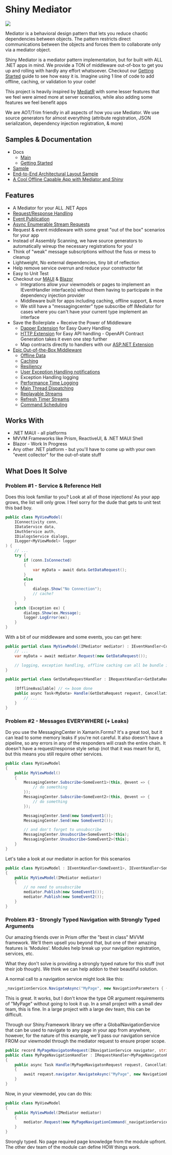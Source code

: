 # Shiny Mediator

<a href="https://www.nuget.org/packages/Shiny.Mediator" target="_blank">
  <img src="https://img.shields.io/nuget/v/Shiny.Mediator?style=for-the-badge" />
</a>

Mediator is a behavioral design pattern that lets you reduce chaotic dependencies between objects. The pattern restricts direct communications between the objects and forces them to collaborate only via a mediator object.

Shiny Mediator <NugetBadge name="Shiny.Mediator" /> is a mediator pattern implementation, but for built with ALL .NET apps in mind.  We provide a TON of middleware out-of-box to get you up and rolling with
hardly any effort whatsoever.  Checkout our [Getting Started](https://shinylib.net/mediator/getting-started) guide to see how easy it is.  Imagine using 1 line of code to add offline, caching, or validation to your code!

This project is heavily inspired by [MediatR](https://github.com/jbogard/mediatr) with some lesser features that we feel
were aimed more at server scenarios, while also adding some features we feel benefit apps

We are AOT/Trim friendly in all aspects of how you use Mediator.  We use source generators for almost everything (attribute registration, JSON serialization, dependency injection registration, & more)

## Samples & Documentation
- Docs
  - [Main](https://shinylib.net/mediator/)
  - [Getting Started](https://shinylib.net/mediator/getting-started/)
- [Sample](https://github.com/shinyorg/mediator/tree/main/Sample)
- [End-to-End Architectural Layout Sample](https://github.com/shinyorg/mediatorsample)
- [A Cool Offline Capable App with Mediator and Shiny](https://github.com/shinyorg/wonderland)

## Features
- A Mediator for your ALL .NET Apps
- [Request/Response Handling](https://shinylib.net/mediator/requests)
- [Event Publication](https://shinylib.net/mediator/events)
- [Async Enumerable Stream Requests](https://shinylib.net/mediator/streams)
- Request & event middleware with some great "out of the box" scenarios for your app
- Instead of Assembly Scanning, we have source generators to automatically wireup the necessary registrations for you!
- Think of "weak" message subscriptions without the fuss or mess to cleanup
- Lightweight, No external dependencies, tiny bit of reflection
- Help remove service overrun and reduce your constructor fat
- Easy to Unit Test
- Checkout our [MAUI](https://shinylib.net/mediator/extensions/maui) & [Blazor](https://shinylib.net/mediator/extensions/blazor)
  - Integrations allow your viewmodels or pages to implement an IEventHandler interface(s) without them having to participate in the dependency injection provider
  - Middleware built for apps including caching, offline support, & more
  - We still have a "messagingcenter" type subscribe off IMediator for cases where you can't have your current type implement an interface
- Save the Boilerplate + Receive the Power of Middleware
  - [Dapper Extension](https://shinylib.net/mediator/extensions/dapper) for Easy Query Handling
  - [HTTP Extension](https://shinylib.net/mediator/extensions/http) for Easy API handling - OpenAPI Contract Generation takes it even one step further
  - Map contracts directly to handlers with our [ASP.NET Extension](https://shinylib.net/mediator/extensions/aspnet)
- [Epic Out-of-the-Box Middleware](https://shinylib.net/mediator/middleware/)
  - [Offline Data](https://shinylib.net/mediator/middleware/offline)
  - [Caching](https://shinylib.net/mediator/middleware/caching)
  - [Resiliency](https://shinylib.net/mediator/middleware/resilience)
  - [User Exception Handling notifications](https://shinylib.net/mediator/middleware/usererrornotifications)
  - Exception Handling logging
  - [Performance Time Logging](https://shinylib.net/mediator/middleware/performancelogging)
  - [Main Thread Dispatching](https://shinylib.net/mediator/middleware/mainthread)
  - [Replayable Streams](https://shinylib.net/mediator/middleware/replay)
  - [Refresh Timer Streams](https://shinylib.net/mediator/middleware/refresh)
  - [Command Scheduling](https://shinylib.net/mediator/middleware/scheduling)

## Works With
- .NET MAUI - all platforms
- MVVM Frameworks like Prism, ReactiveUI, & .NET MAUI Shell
- Blazor - Work In Progress
- Any other .NET platform - but you'll have to come up with your own "event collector" for the out-of-state stuff

## What Does It Solve

### Problem #1 - Service & Reference Hell

Does this look familiar to you?  Look at all of those injections!  As your app grows, the list will only grow.  I feel sorry for the dude that gets to unit test this bad boy.

```csharp
public class MyViewModel(
    IConnectivity conn,
    IDataService data,
    IAuthService auth,
    IDialogsService dialogs,
    ILogger<MyViewModel> logger
) {
    // ...
    try {
        if (conn.IsConnected) 
        {
            var myData = await data.GetDataRequest();
        }
        else 
        {
            dialogs.Show("No Connection");
            // cache?
        }
    }
    catch (Exception ex) {
        dialogs.Show(ex.Message);
        logger.LogError(ex);
    }
}
```

With a bit of our middleware and some events, you can get here:

```csharp
public partial class MyViewModel(IMediator mediator) : IEventHandler<ConnectivityChangedEvent>, IEventHandler<AuthChangedEvent> {
    // ...
    var myData = await mediator.Request(new GetDataRequest());

    // logging, exception handling, offline caching can all be bundle into one nice clean call without the need for coupling
}

public partial class GetDataRequestHandler : IRequestHandler<GetDataRequest, MyData> {

    [OfflineAvailable] // <= boom done
    public async Task<MyData> Handle(GetDataRequest request, CancellationToken cancellationToken) {
        // ...
    }
}
```

### Problem #2 - Messages EVERYWHERE (+ Leaks)

Do you use the MessagingCenter in Xamarin.Forms?  It's a great tool, but it can lead to some memory leaks if you're not careful.  It also doesn't have
a pipeline, so any errors in any of the responders will crash the entire chain.  It doesn't have a request/response style setup (not that it was meant for it), but
this means you still require other services.

```csharp
public class MyViewModel
{
    public MyViewModel()
    {
        MessagingCenter.Subscribe<SomeEvent1>(this, @event => {
            // do something
        });
        MessagingCenter.Subscribe<SomeEvent2>(this, @event => {
            // do something
        });

        MessagingCenter.Send(new SomeEvent1());
        MessagingCenter.Send(new SomeEvent2());

        // and don't forget to unsubscribe
        MessagingCenter.Unsubscribe<SomeEvent1>(this);
        MessagingCenter.Unsubscribe<SomeEvent2>(this);
    }
}
```

Let's take a look at our mediator in action for this scenarios

```csharp
public class MyViewModel : IEventHandler<SomeEvent1>, IEventHandler<SomeEvent2>
{
    public MyViewModel(IMediator mediator)
    {
        // no need to unsubscribe
        mediator.Publish(new SomeEvent1());
        mediator.Publish(new SomeEvent2());
    }
}
```


### Problem #3 - Strongly Typed Navigation with Strongly Typed Arguments

Our amazing friends over in Prism offer the "best in class" MVVM framework.  We'll them upsell you beyond that, but one
of their amazing features is 'Modules'.  Modules help break up your navigation registration, services, etc.

What they don't solve is providing a strongly typed nature for this stuff (not their job though).  We think we can help
addon to their beautiful solution.

A normal call to a navigation service might look like this:

```csharp
_navigationService.NavigateAsync("MyPage", new NavigationParameters { { "MyArg", "MyValue" } });
```

This is great.  It works, but I don't know the type OR argument requirements of "MyPage" without going to look it up.  In a small project
with a small dev team, this is fine.  In a large project with a large dev team, this can be difficult.

Through our Shiny.Framework library we offer a GlobalNavigationService that can be used to navigate to any page in your app from anywhere, however,
for the nature of this example, we'll pass our navigation service FROM our viewmodel through the mediator request to ensure proper scope.


```csharp
public record MyPageNavigatonRequest(INavigationService navigator, string MyArg) : IRequest;
public class MyPageNavigationHandler : IRequestHandler<MyPageNavigatonRequest>
{
    public async Task Handle(MyPageNavigatonRequest request, CancellationToken cancellationToken)
    {
        await request.navigator.NavigateAsync("MyPage", new NavigationParameters { { "MyArg", request.MyArg } });
    }
}
```

Now, in your viewmodel, you can do this:

```csharp
public class MyViewModel
{
    public MyViewModel(IMediator mediator)
    {
        mediator.Request(new MyPageNavigationCommand(_navigationService, "MyValue"));
    }
}
```

Strongly typed.  No page required page knowledge from the module upfront.  The other dev team of the module can define HOW things work.
